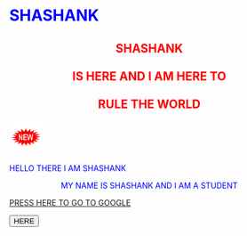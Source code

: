 <html lang="en">
<head>
    <meta charset="UTF-8">
    <meta http-equiv="X-UA-Compatible" content="IE=edge">
    <meta name="viewport" content="width=
    , initial-scale=1.0">
    <title>QUPR GAMING</title>
</head>
<style>
    body{
        color: blue;}

h1{color: crimson; text-align: center; background-color: black; background-size: cover;}
h2{color:red; text-align:center;}
</style>
<body>
    <h1>SHASHANK</h1>
<div style="background-image:url(https://www.bing.com/th/id/OGC.3c2ab74d2fee96db0c01e993f13b73cf?pid=1.7&rurl=https%3a%2f%2fmedia.giphy.com%2fmedia%2f3otO6NFBIAFg2vPZuM%2fgiphy.gif&ehk=l%2bE%2fhKSQeckNDEzad1FzFN0vOUOdvHcRka5y1x1poRA%3d); background-size:cover;">
<h2>
    SHASHANK <br> <br> IS HERE AND I AM HERE TO <br> <br> RULE THE WORLD
</h2>
</div>
<div>
    <img src="newstar.gif" style="width: 60px;height: 60px;" alt=""> <p>HELLO THERE I AM SHASHANK</p>
</div>
<div align="center">
<p>
    MY NAME IS SHASHANK AND I AM A STUDENT</p>
</div>
<div>
    <a href="https://www.google.com">
    <p>PRESS HERE TO GO TO GOOGLE</p>
    <button onclick="alert('YOU HAVE BEEN GONE TO EXTERNAL SITE')"> HERE </button>
    </a>
</div>
</body>
</html>
